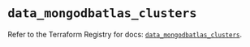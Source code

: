 # `data_mongodbatlas_clusters`

Refer to the Terraform Registry for docs: [`data_mongodbatlas_clusters`](https://registry.terraform.io/providers/mongodb/mongodbatlas/1.18.1/docs/data-sources/clusters).
